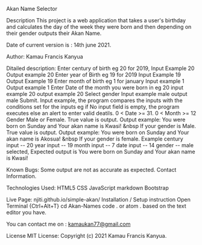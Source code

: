 Akan Name Selector

Description
This project is a web application that takes a user's birthday and calculates the day of the week they were born and then depending on their gender outputs their Akan Name.

Date of current version is : 14th june 2021.


Author:
Kamau Francis Kanyua

Ditailed description:
Enter century of birth eg 20 for 2019, Input Example 20 Output example 20
Enter year of Birth eg 19 for 2019 Input Example 19 Output Example 19
Enter month of birth eg 1 for january Input example 1 Output example 1
Enter Date of the month you were born in eg 20 input example 20 output example 20
Select gender Input example male output male
Submit. Input example, the program compares the inputs with the conditions set for the inputs eg if No input field is empty, the program executes else an alert to enter valid deatils.
0 < Date >= 31.
0 < Month >= 12
Gender Male or Female.
True value is output. Output example: You were born on Sunday and Your akan name is Kwasi! &nbsp If your gender is Male.
True value is output. Output example: You were born on Sunday and Your akan name is Akosua! &nbsp If your gender is female.
Example
century input -- 20
year input -- 19
month input -- 7
date input -- 14
gender -- male selected, Expected output is You were born on Sunday and Your akan name is Kwasi!

Known Bugs:
Some output are not as accurate as expected.
Contact Information.

Technologies Used:
HTML5
CSS
JavaScript
markdown
Bootstrap

Live Page: njiti.github.io/simple-akan/
Installation / Setup instruction
Open Terminal {Ctrl+Alt+T}
cd Akan-Names
code . or atom . based on the text editor you have.

You can contact me on : kamaukan77@gmail.com

License
MIT License:
Copyright (c) 2021 Kamau Francis Kanyua.
